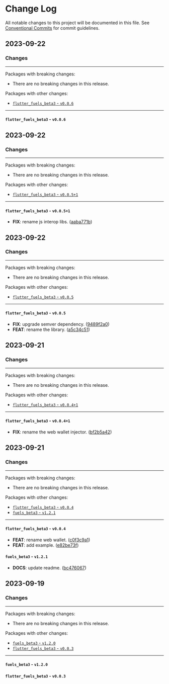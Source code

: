 # Change Log

All notable changes to this project will be documented in this file.
See [Conventional Commits](https://conventionalcommits.org) for commit guidelines.

## 2023-09-22

### Changes

---

Packages with breaking changes:

 - There are no breaking changes in this release.

Packages with other changes:

 - [`flutter_fuels_beta3` - `v0.0.6`](#flutter_fuels_beta3---v006)

---

#### `flutter_fuels_beta3` - `v0.0.6`


## 2023-09-22

### Changes

---

Packages with breaking changes:

 - There are no breaking changes in this release.

Packages with other changes:

 - [`flutter_fuels_beta3` - `v0.0.5+1`](#flutter_fuels_beta3---v0051)

---

#### `flutter_fuels_beta3` - `v0.0.5+1`

 - **FIX**: rename js interop libs. ([aaba771b](https://github.com/Fuelet/fuels-dart-beta3/commit/aaba771b1454a013558a182504f7ab2045b78ad7))


## 2023-09-22

### Changes

---

Packages with breaking changes:

 - There are no breaking changes in this release.

Packages with other changes:

 - [`flutter_fuels_beta3` - `v0.0.5`](#flutter_fuels_beta3---v005)

---

#### `flutter_fuels_beta3` - `v0.0.5`

 - **FIX**: upgrade semver dependency. ([9489f2a0](https://github.com/Fuelet/fuels-dart-beta3/commit/9489f2a01f98f27089019521cd36eb00e3b28c2b))
 - **FEAT**: rename the library. ([a5c34c51](https://github.com/Fuelet/fuels-dart-beta3/commit/a5c34c51cbb8a1443141a6adfc0e0931b0dc6ca0))


## 2023-09-21

### Changes

---

Packages with breaking changes:

 - There are no breaking changes in this release.

Packages with other changes:

 - [`flutter_fuels_beta3` - `v0.0.4+1`](#flutter_fuels_beta3---v0041)

---

#### `flutter_fuels_beta3` - `v0.0.4+1`

 - **FIX**: rename the web wallet injector. ([bf2b5a42](https://github.com/Fuelet/fuels-dart-beta3/commit/bf2b5a425b8cdc5a507d8e9371f22aacd9a763ca))


## 2023-09-21

### Changes

---

Packages with breaking changes:

 - There are no breaking changes in this release.

Packages with other changes:

 - [`flutter_fuels_beta3` - `v0.0.4`](#flutter_fuels_beta3---v004)
 - [`fuels_beta3` - `v1.2.1`](#fuels_beta3---v121)

---

#### `flutter_fuels_beta3` - `v0.0.4`

 - **FEAT**: rename web wallet. ([c0f3c9a1](https://github.com/Fuelet/fuels-dart-beta3/commit/c0f3c9a1c00e708c5b312b050d295eacca5ae59e))
 - **FEAT**: add example. ([e82be73f](https://github.com/Fuelet/fuels-dart-beta3/commit/e82be73febfa1378c3d56fd64964a7b788e9bbe0))

#### `fuels_beta3` - `v1.2.1`

 - **DOCS**: update readme. ([bc476067](https://github.com/Fuelet/fuels-dart-beta3/commit/bc476067e4451de934594fc8ce61460182593c53))


## 2023-09-19

### Changes

---

Packages with breaking changes:

 - There are no breaking changes in this release.

Packages with other changes:

 - [`fuels_beta3` - `v1.2.0`](#fuels_beta3---v120)
 - [`flutter_fuels_beta3` - `v0.0.3`](#flutter_fuels_beta3---v003)

---

#### `fuels_beta3` - `v1.2.0`

#### `flutter_fuels_beta3` - `v0.0.3`

